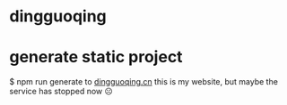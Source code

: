 # dingguoqing

# generate static project
$ npm run generate to [dingguoqing.cn](http://dingguoqing.cn) this is my website, but maybe the service has stopped now ☹
